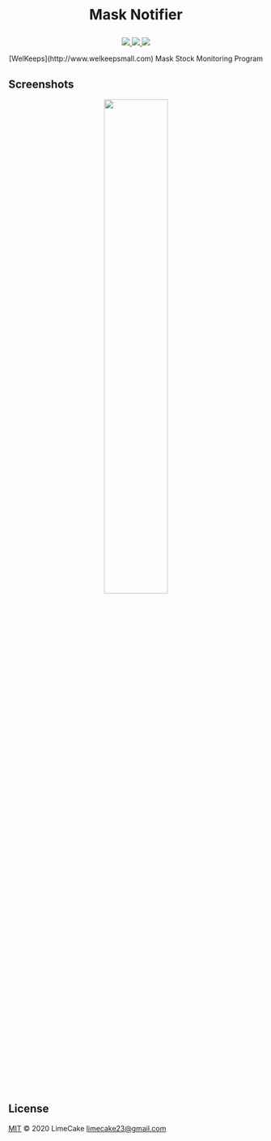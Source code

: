 <h1 align="center">
  <br>
  <p>Mask Notifier</p>
</h1>

<p align="center">
    <a href="#license">
        <img src="https://img.shields.io/github/license/LIMECAKE/MaskNotifier?style=flat-square" />
    </a>
    <a href="https://github.com/LIMECAKE/SAT-COUNTER/releases">
        <img src="https://img.shields.io/github/v/release/LIMECAKE/MaskNotifier?style=flat-square" />
    </a>
    <a href="https://github.com/LIMECAKE/SAT-COUNTER/issues">
        <img src="https://img.shields.io/badge/SUPPORT-END-black?style=flat-square" />
    </a>
</p>

<p align="center">
[WelKeeps](http://www.welkeepsmall.com) Mask Stock Monitoring Program
</p>

## Screenshots

<div align="center">
<img src="https://user-images.githubusercontent.com/8467374/87813117-3f428980-c89c-11ea-9819-655796bcea9f.png" width="50%"></img>
</div>

## License
[MIT](LICENSE) © 2020 LimeCake <limecake23@gmail.com>
